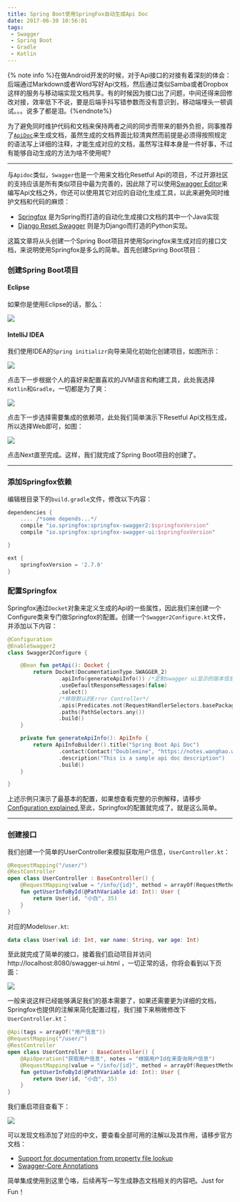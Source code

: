 ```yaml
---
title: Spring Boot使用SpringFox自动生成Api Doc
date: 2017-06-30 10:56:01
tags: 
 - Swagger
 - Spring Boot
 - Gradle
 - Kotlin
---
```


{% note info %}在做Android开发的时候，对于Api接口的对接有着深刻的体会：后端通过Markdown或者Word写好Api文档，然后通过类似Samba或者Dropbox这样的服务与移动端实现文档共享。有的时候因为接口出了问题，中间还得来回修改对接，效率低下不说，要是后端手抖写错参数而没有意识到，移动端埋头一顿调试。。。说多了都是泪。{%endnote%}

为了避免同时维护代码和文档来保持两者之间的同步而带来的额外负担，同事推荐了[`ApiDoc`](http://apidocjs.com/)来生成文档，虽然生成的文档界面比较清爽然而前提是必须得按照规定的语法写上详细的注释，才能生成对应的文档，虽然写注释本身是一件好事，不过有能够自动生成的方法为啥不使用呢?

<!--more-->

-----------

与`Apidoc`类似，`Swagger`也是一个用来文档化Resetful Api的项目，不过开源社区的支持应该是所有类似项目中最为完善的，因此除了可以使用[Swagger Editor](https://github.com/swagger-api/swagger-editor)来编写Api文档之外，你还可以使用其它对应的自动化生成工具，以此来避免同时维护文档和代码的麻烦：

- [Springfox](https://github.com/springfox/springfox) 是为Spring而打造的自动化生成接口文档的其中一个Java实现
- [Django Reset Swagger](https://github.com/marcgibbons/django-rest-swagger) 则是为Django而打造的Python实现。

这篇文章将从头创建一个Spring Boot项目并使用Springfox来生成对应的接口文档，来说明使用Springfox是多么的简单。首先创建Spring Boot项目：



### 创建Spring Boot项目

#### Eclipse

如果你是使用Eclipse的话，那么：

![](https://camo.githubusercontent.com/8caa3693b4268c095c001089313d687f647d551a/687474703a2f2f696d67322e77696b69612e6e6f636f6f6b69652e6e65742f5f5f636232303133303831393134323932382f6361726466696768742f696d616765732f7468756d622f352f35352f476f2d686f6d652d796f7572652d6472756e6b2e6a70672f35303070782d476f2d686f6d652d796f7572652d6472756e6b2e6a7067)

#### IntelliJ IDEA

我们使用IDEA的`Spring initializr`向导来简化初始化创建项目，如图所示：

![](https://ws1.sinaimg.cn/large/694830ebgy1fh3qqzjjr9j21gu0w4td1.jpg)

点击下一步根据个人的喜好来配置喜欢的JVM语言和构建工具，此处我选择`Kotlin`和`Gradle`，一切都是为了爽：

![](https://ws1.sinaimg.cn/large/694830ebgy1fh3qv1abohj21gu0w4jum.jpg)

点击下一步选择需要集成的依赖项，此处我们简单演示下Resetful Api文档生成，所以选择Web即可，如图：

![](https://ws1.sinaimg.cn/large/694830ebgy1fh45g74sdaj21gu0w4agg.jpg)

点击Next直至完成。这样，我们就完成了Spring Boot项目的创建了。

-------------

### 添加Springfox依赖

编辑根目录下的`build.gradle`文件，修改以下内容：

```groovy
dependencies {
    .... /*some depends...*/
    compile "io.springfox:springfox-swagger2:$springfoxVersion"
    compile "io.springfox:springfox-swagger-ui:$springfoxVersion"

}

ext {
    springfoxVersion = '2.7.0'
}

```

### 配置Springfox

Springfox通过`Docket`对象来定义生成的Api的一些属性，因此我们来创建一个Configure类来专门做Springfox的配置。创建一个`Swagger2Configure.kt`文件，并添加以下内容：

```kotlin
@Configuration
@EnableSwagger2
class Swagger2Configure {

    @Bean fun petApi(): Docket {
        return Docket(DocumentationType.SWAGGER_2)
                .apiInfo(generateApiInfo()) /*定制swagger ui显示的版本信息*/
                .useDefaultResponseMessages(false)
                .select()
                /*移除默认的Error Controller*/
                .apis(Predicates.not(RequestHandlerSelectors.basePackage("org.springframework.boot")))
                .paths(PathSelectors.any())
                .build()
    }

    private fun generateApiInfo(): ApiInfo {
        return ApiInfoBuilder().title("Spring Boot Api Doc")
                .contact(Contact("Doublemine", "https://notes.wanghao.work", "doublemine.w@gmail.com"))
                .description("This is a sample api doc description")
                .build()
    }

}
```

上述示例只演示了最基本的配置，如果想查看完整的示例解释，请移步[Configuration explained](http://springfox.github.io/springfox/docs/current/#configuration-explained),至此，Springfox的配置就完成了。就是这么简单。

---------------

### 创建接口

我们创建一个简单的UserController来模拟获取用户信息，`UserController.kt`：

```kotlin
@RequestMapping("/user/")
@RestController
open class UserController : BaseController() {
    @RequestMapping(value = "/info/{id}", method = arrayOf(RequestMethod.GET))
    fun getUserInfoById(@PathVariable id: Int): User {
        return User(id, "小白", 35)
    }
}
```

对应的Model`User.kt`:

```kotlin
data class User(val id: Int, var name: String, var age: Int)
```

至此就完成了简单的接口，接着我们启动项目并访问http://localhost:8080/swagger-ui.html ，一切正常的话，你将会看到以下页面：

![](https://ws1.sinaimg.cn/large/694830ebgy1fh4gacpr8wj21sk0su0wr.jpg)

一般来说这样已经能够满足我们的基本需要了，如果还需要更为详细的文档，Springfox也提供的注解来简化配置过程，我们接下来稍微修改下`UserController.kt`：

```kotlin
@Api(tags = arrayOf("用户信息"))
@RequestMapping("/user/")
@RestController
open class UserController : BaseController() {
    @ApiOperation("获取用户信息", notes = "根据用户Id在来查询用户信息")
    @RequestMapping(value = "/info/{id}", method = arrayOf(RequestMethod.GET))
    fun getUserInfoById(@PathVariable id: Int): User {
        return User(id, "小白", 35)
    }
}
```

我们重启项目查看下：

![](https://ws1.sinaimg.cn/large/694830ebgy1fh4gfu3btij21qo0qi786.jpg)

可以发现文档添加了对应的中文，要查看全部可用的注解以及其作用，请移步官方文档：

- [ Support for documentation from property file lookup](http://springfox.github.io/springfox/docs/current/#support-for-documentation-from-property-file-lookup)
- [Swagger-Core Annotations](https://github.com/swagger-api/swagger-core/wiki/Annotations-1.5.X)

简单集成使用到这里👌咯，后续再写一写生成静态文档相关的内容吧。Just for Fun！